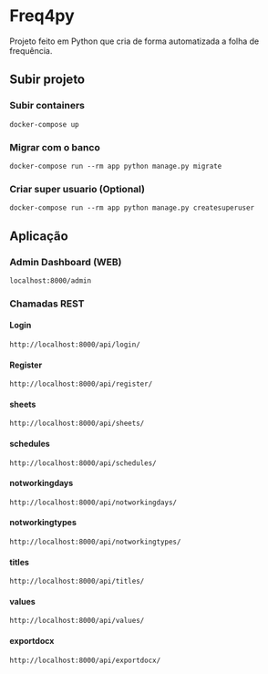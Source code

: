 # Freq4py
Projeto feito em Python que cria de forma automatizada a folha de frequência. 

## Subir projeto

### Subir containers
    docker-compose up

### Migrar com o banco
    docker-compose run --rm app python manage.py migrate

### Criar super usuario (Optional)
    docker-compose run --rm app python manage.py createsuperuser

## Aplicação

### Admin Dashboard (WEB)
    localhost:8000/admin
### Chamadas REST
#### Login
    http://localhost:8000/api/login/
#### Register
    http://localhost:8000/api/register/
#### sheets
    http://localhost:8000/api/sheets/
#### schedules
    http://localhost:8000/api/schedules/
#### notworkingdays
    http://localhost:8000/api/notworkingdays/
#### notworkingtypes
    http://localhost:8000/api/notworkingtypes/
#### titles
    http://localhost:8000/api/titles/
#### values
    http://localhost:8000/api/values/
#### exportdocx
    http://localhost:8000/api/exportdocx/
